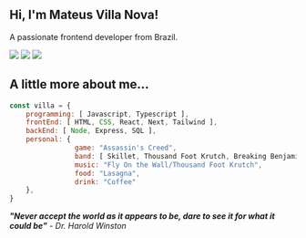 <h2 align=""> Hi, I'm Mateus Villa Nova!</h2>

<p>
	A passionate frontend developer from Brazil.
</p>

<a href="https://www.linkedin.com/in/mateusvillanova/"><img src="https://img.shields.io/badge/LinkedIn-0077B5?style=for-the-badge&logo=linkedin&logoColor=white"/></a>
<a href="mailto:villa1999nova@gmail.com"><img src="https://img.shields.io/badge/Gmail-E4405F?style=for-the-badge&logo=gmail&logoColor=white"/></a>
<a href="https://www.instagram.com/mateus_villa_nova/"><img src="https://img.shields.io/badge/Instagram-C40ACD?style=for-the-badge&logo=instagram&logoColor=white"/></a>


<h2> A little more about me... </h2>

```javascript
const villa = {
    programming: [ Javascript, Typescript ],
    frontEnd: [ HTML, CSS, React, Next, Tailwind ],
    backEnd: [ Node, Express, SQL ],
    personal: {
                game: "Assassin's Creed",
                band: [ Skillet, Thousand Foot Krutch, Breaking Benjamin, Motionless In White, Evanescence, Chase Atlantic ],
                music: "Fly On the Wall/Thousand Foot Krutch",
                food: "Lasagna",
                drink: "Coffee"
    },
}
```

<em><b>"Never accept the world as it appears to be, dare to see it for what it could be"</b> - Dr. Harold Winston</em>
